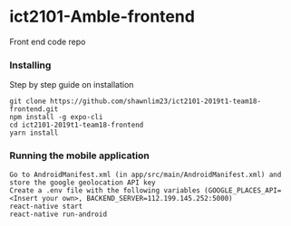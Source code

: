 # ict2101-Amble-frontend
Front end code repo

### Installing
Step by step guide on installation
```
git clone https://github.com/shawnlim23/ict2101-2019t1-team18-frontend.git
npm install -g expo-cli
cd ict2101-2019t1-team18-frontend
yarn install
```

### Running the mobile application
```
Go to AndroidManifest.xml (in app/src/main/AndroidManifest.xml) and store the google geolocation API key
Create a .env file with the following variables (GOOGLE_PLACES_API=<Insert your own>, BACKEND_SERVER=112.199.145.252:5000)
react-native start
react-native run-android

```
